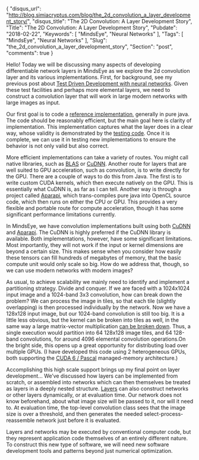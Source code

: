 {
  "disqus_url": "http://blog.simiacryptus.com/blog/the_2d_convolution_a_layer_development_story/",
  "disqus_title": "The 2D Convolution: A Layer Development Story",
  "Title": "The 2D Convolution: A Layer Development Story",
  "Pubdate": "2018-02-22",
  "Keywords": [
    "MindsEye",
    "Neural Networks"
  ],
  "Tags": [
    "MindsEye",
    "Neural Networks"
  ],
  "Slug": "the_2d_convolution_a_layer_development_story",
  "Section": "post",
  "comments": true
}

Hello! Today we will be discussing many aspects of developing differentiable network layers in MindsEye as we explore the 2d convolution layer and its various implementations. First, for background, see my previous post about [Test Driven Development with neural networks](http://blog.simiacryptus.com/2017/12/unit-testing-and-neural-networks.html). Given these test facilities and perhaps more elemental layers, we need to construct a convolution layer that will work in large modern networks with large images as input.

Our first goal is to code a [reference implementation](https://github.com/SimiaCryptus/MindsEye/blob/5824ce862983c4b565326af9c5ee6686f327421e/src/main/java/com/simiacryptus/mindseye/layers/java/FullyConnectedReferenceLayer.java), generally in pure java. The code should be reasonably efficient, but the main goal here is clarity of implementation. This implementation captures what the layer does in a clear way, whose validity is demonstrated by the [testing code](https://github.com/SimiaCryptus/MindsEye/blob/5824ce862983c4b565326af9c5ee6686f327421e/src/test/java/com/simiacryptus/mindseye/layers/java/FullyConnectedReferenceLayerTest.java). Once it is complete, we can use it in testing new implementations to ensure the behavior is not only valid but also correct.

More efficient implementations can take a variety of routes. You might call native libraries, such as [BLAS](https://github.com/SimiaCryptus/MindsEye/blob/5824ce862983c4b565326af9c5ee6686f327421e/src/main/java/com/simiacryptus/mindseye/layers/java/FullyConnectedLayer.java#L161) or [CuDNN](https://github.com/SimiaCryptus/MindsEye/tree/5824ce862983c4b565326af9c5ee6686f327421e/src/main/java/com/simiacryptus/mindseye/layers/cudnn). Another route for layers that are well suited to GPU acceleration, such as convolution, is to write directly for the GPU. There are a couple of ways to do this from Java. The first is to write custom CUDA kernels, which then execute natively on the GPU. This is essentially what CuDNN is, as far as I can tell. Another way is through a project called [Aparapi](http://aparapi.com/), which trans-compiles pure java into OpenCL source code, which then runs on either the CPU or GPU. This provides a very flexible and portable route for compute acceleration, though it has some significant performance limitations currently.

In MindsEye, we have convolution implementations built using both [CuDNN](https://github.com/SimiaCryptus/MindsEye/blob/5824ce862983c4b565326af9c5ee6686f327421e/src/main/java/com/simiacryptus/mindseye/layers/cudnn/ConvolutionLayer.java) and [Aparapi](https://github.com/SimiaCryptus/MindsEye/blob/5824ce862983c4b565326af9c5ee6686f327421e/src/main/java/com/simiacryptus/mindseye/layers/aparapi/ConvolutionLayer.java). The CuDNN is highly preferred if the CuDNN library is available. Both implementations, however, have some significant limitations. Most importantly, they will not work if the input or kernel dimensions are beyond a certain size. This makes sense when you consider how easily these tensors can fill hundreds of megabytes of memory, that the basic compute unit would only scale so big. How do we address that, though, so we can use modern networks with modern images?

As usual, to achieve scalability we mainly need to identify and implement a partitioning strategy. Divide and conquer. If we are faced with a 1024x1024 input image and a 1024-band 3x3 convolution, how can break down the problem? We can process the image in tiles, so that each tile (slightly overlapping) is then processed individually by the network. Now we have a 128x128 input image, but our 1024-band convolution is still too big. It is a little less obvious, but the kernel can be broken into tiles as well, in the same way a large matrix-vector multiplication [can be broken down](https://en.wikipedia.org/wiki/Matrix_multiplication_algorithm#Shared-memory_parallelism). Thus, a single execution would partition into 64 128x128 image tiles, and 64 128-band convolutions, for around 4096 elemental convolution operations.On the bright side, this opens up a great opportunity for distributing load over multiple GPUs. (I have developed this code using 2 heterogeneous GPUs, both supporting the [CUDA 6 / Pascal](https://devblogs.nvidia.com/unified-memory-cuda-beginners/) managed-memory architecture.)

Accomplishing this high scale support brings up my final point on layer development... We’ve discussed how layers can be implemented from scratch, or assembled into networks which can then themselves be treated as layers in a deeply nested structure. [Layers](https://github.com/SimiaCryptus/MindsEye/blob/5824ce862983c4b565326af9c5ee6686f327421e/src/main/java/com/simiacryptus/mindseye/layers/cudnn/ImgTileSubnetLayer.java#L104) can also construct networks or other layers dynamically, or at evaluation time. Our network does not know beforehand, about what image size will be passed to it, nor will it need to. At evaluation time, the top-level convolution class sees that the image size is over a threshold, and then generates the needed select-process-reassemble network just before it is evaluated.

Layers and networks may be executed by conventional computer code, but they represent application code themselves of an entirely different nature. To construct this new type of software, we will need new software development tools and patterns beyond just numerical optimization.

